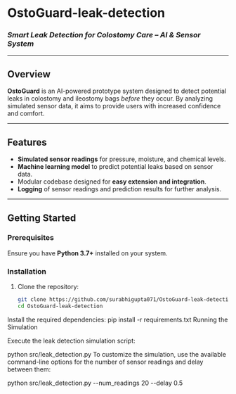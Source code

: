 # **OstoGuard-leak-detection**

### *Smart Leak Detection for Colostomy Care – AI & Sensor System*

---

## **Overview**

**OstoGuard** is an AI-powered prototype system designed to detect potential leaks in colostomy and ileostomy bags *before* they occur. By analyzing simulated sensor data, it aims to provide users with increased confidence and comfort.

---

## **Features**

- **Simulated sensor readings** for pressure, moisture, and chemical levels.  
- **Machine learning model** to predict potential leaks based on sensor data.  
- Modular codebase designed for **easy extension and integration**.  
- **Logging** of sensor readings and prediction results for further analysis.

---

## **Getting Started**

### **Prerequisites**

Ensure you have **Python 3.7+** installed on your system.

### **Installation**

1. Clone the repository:

   ```bash
   git clone https://github.com/surabhigupta071/OstoGuard-leak-detection.git
   cd OstoGuard-leak-detection
Install the required dependencies:
pip install -r requirements.txt
Running the Simulation

Execute the leak detection simulation script:

python src/leak_detection.py
To customize the simulation, use the available command-line options for the number of sensor readings and delay between them:

python src/leak_detection.py --num_readings 20 --delay 0.5
